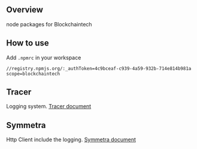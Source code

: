 ## Overview

node packages for Blockchaintech

## How to use
Add `.npmrc` in your workspace

```
//registry.npmjs.org/:_authToken=4c9bceaf-c939-4a59-932b-714e814b981a
scope=blockchaintech
```

## Tracer

Logging system.
[Tracer document](packages/tracer/README.md)

## Symmetra

Http Client include the logging.
[Symmetra document](packages/symmetra/README.md)
